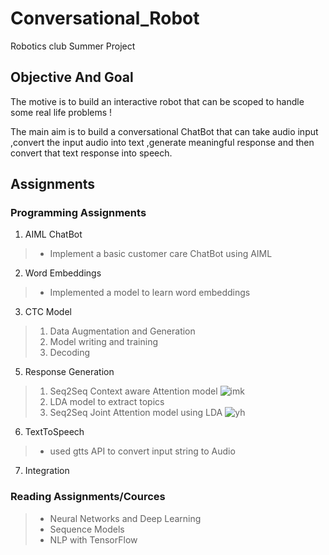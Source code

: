 # Conversational_Robot
Robotics club Summer Project

## Objective And Goal
The motive is to build an interactive robot that can be scoped to handle some real life problems ! 

The main aim is to build a conversational ChatBot that can take audio input ,convert the input audio into text ,generate meaningful response and then convert that text response into speech.

## Assignments 
### Programming Assignments

1. AIML ChatBot
> - Implement a basic customer care ChatBot using AIML
2. Word Embeddings
> - Implemented a model to learn word embeddings
3. CTC Model
> 1. Data Augmentation and Generation
> 2. Model writing and training
> 3. Decoding
5. Response Generation
> 1. Seq2Seq Context aware Attention model
![imk](https://user-images.githubusercontent.com/62843848/86843601-680c9700-c0c4-11ea-8ff4-b288f1b8e829.png)
> 2. LDA model to extract topics
> 3. Seq2Seq Joint Attention model using LDA 
![yh](https://user-images.githubusercontent.com/62843848/86843773-b0c45000-c0c4-11ea-9217-b50d05f58846.png)

6. TextToSpeech
> - used gtts API to convert input string to Audio
7. Integration

### Reading Assignments/Cources
> - Neural Networks and Deep Learning
> - Sequence Models
> - NLP with TensorFlow
